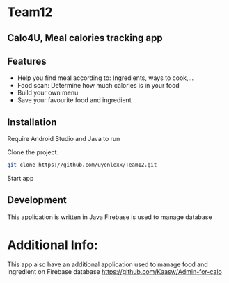 # Team12
## Calo4U, Meal calories tracking app
## Features

- Help you find meal according to: Ingredients, ways to cook,...
- Food scan: Determine how much calories is in your food
- Build your own menu
- Save your favourite food and ingredient 


## Installation

Require Android Studio and Java to run

Clone the project.

```sh
git clone https://github.com/uyenlexx/Team12.git
```
Start app

## Development
This application is written in Java
Firebase is used to manage database

# Additional Info:
This app also have an additional application used to manage food and ingredient on Firebase database
https://github.com/Kaasw/Admin-for-calo
